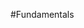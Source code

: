 <properties linkid="manage-windows-fundamentals" urlDisplayName="Fundamentals" pageTitle="Windows Azure Windows virtual machine fundamentals" title="Windows Azure Windows virtual machine fundamentals" metaKeywords="Azure VMs, Windows vms, Windows virtual machine, Azure virtual machine" Description="Find introductory topics about using Windows Server virtual machines in Windows Azure." metaCanonical="" disqusComments="0" umbracoNaviHide="0" />



#Fundamentals

<div chunk="../../../Shared/Chunks/fundamentals-landing.md" />